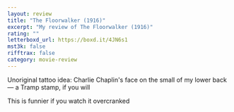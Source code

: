 ```yaml
---
layout: review
title: "The Floorwalker (1916)"
excerpt: "My review of The Floorwalker (1916)"
rating: ""
letterboxd_url: https://boxd.it/4JN6s1
mst3k: false
rifftrax: false
category: movie-review
---
```


Unoriginal tattoo idea: Charlie Chaplin's face on the small of my lower back — a Tramp stamp, if you will

This is funnier if you watch it overcranked
